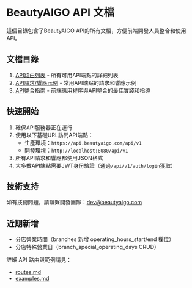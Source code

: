 # BeautyAIGO API 文檔

這個目錄包含了BeautyAIGO API的所有文檔，方便前端開發人員整合和使用API。

## 文檔目錄

1. [API路由列表](routes.md) - 所有可用API端點的詳細列表
2. [API請求/響應示例](examples.md) - 常用API端點的請求和響應示例
3. [API整合指南](integration_guide.md) - 前端應用程序與API整合的最佳實踐和指導

## 快速開始

1. 確保API服務器正在運行
2. 使用以下基礎URL訪問API端點：
   - 生產環境：`https://api.beautyaigo.com/api/v1`
   - 開發環境：`http://localhost:8080/api/v1`
3. 所有API請求和響應都使用JSON格式
4. 大多數API端點需要JWT身份驗證（通過`/api/v1/auth/login`獲取）

## 技術支持

如有技術問題，請聯繫開發團隊：dev@beautyaigo.com 

## 近期新增

- 分店營業時間（branches 新增 operating_hours_start/end 欄位）
- 分店特殊營業日（branch_special_operating_days CRUD）

詳細 API 路由與範例請見：
- [routes.md](routes.md)
- [examples.md](examples.md) 